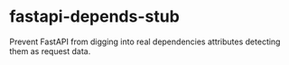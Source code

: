 # fastapi-depends-stub
Prevent FastAPI from digging into real dependencies attributes detecting them as request data.
